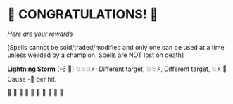 # :sparkler: CONGRATULATIONS! :sparkler: 
*Here are your rewards*

[Spells cannot be sold/traded/modified and only one can be used at a time unless weilded by a champion. Spells are NOT lost on death]

**Lightning Storm** (-6 🔷) 💥💥💥⚡; Different target, 💥💥⚡, Different target, 💥⚡ 🔀 Cause -🔷 per hit.

:sparkler: :sparkler: :sparkler: :sparkler: :sparkler: :sparkler: :sparkler: :sparkler: :sparkler: :sparkler: 
